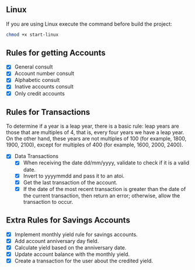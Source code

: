 #

## Linux

If you are using Linux execute the command before build the project:

```bash
chmod +x start-linux
```

## Rules for getting Accounts

- [x] General consult
- [x] Account number consult
- [x] Alphabetic consult
- [x] Inative accounts consult
- [x] Only credit accounts

## Rules for Transactions

To determine if a year is a leap year, there is a basic rule: leap years are those that are multiples of 4, that is, every four years we have a leap year. On the other hand, these years are not multiples of 100 (for example, 1800, 1900, 2100), except for multiples of 400 (for example, 1600, 2000, 2400).

- [x] Data Transactions
  - [x] When receiving the date dd/mm/yyyy, validate to check if it is a valid date.
  - [x] Invert to yyyymmdd and pass it to an atoi.
  - [x] Get the last transaction of the account.
  - [x] If the date of the most recent transaction is greater than the date of the current transaction, then return an error; otherwise, allow the transaction to occur.

## Extra Rules for Savings Accounts

- [x] Implement monthly yield rule for savings accounts.
- [x] Add account anniversary day field.
- [x] Calculate yield based on the anniversary date.
- [x] Update account balance with the monthly yield.
- [x] Create a transaction for the user about the credited yield.
